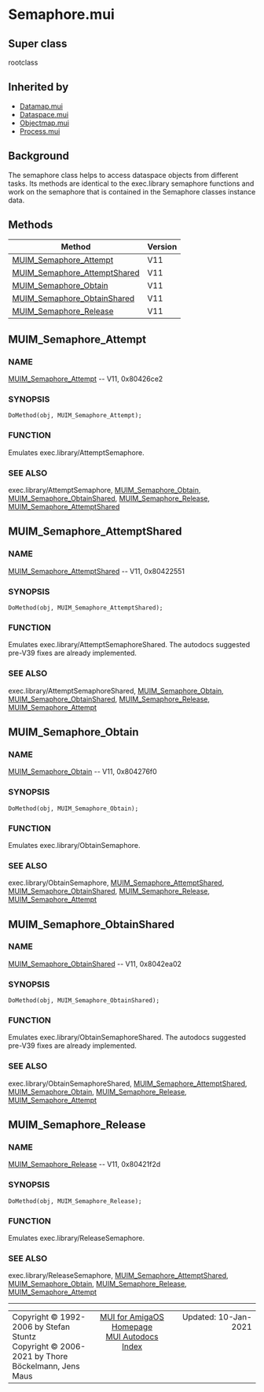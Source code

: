 # Semaphore.mui
## Super class
rootclass
## Inherited by
* [Datamap.mui](MUI_Datamap.md)
* [Dataspace.mui](MUI_Dataspace.md)
* [Objectmap.mui](MUI_Objectmap.md)
* [Process.mui](MUI_Process.md)
## Background
The semaphore class helps to access dataspace objects from different tasks.
Its methods are identical to the exec.library semaphore functions and work
on the semaphore that is contained in the Semaphore classes instance data.
## Methods
Method|Version
------|-------
[MUIM_Semaphore_Attempt](MUI_Semaphore.md/#MUIM_Semaphore_Attempt)|V11
[MUIM_Semaphore_AttemptShared](MUI_Semaphore.md/#MUIM_Semaphore_AttemptShared)|V11
[MUIM_Semaphore_Obtain](MUI_Semaphore.md/#MUIM_Semaphore_Obtain)|V11
[MUIM_Semaphore_ObtainShared](MUI_Semaphore.md/#MUIM_Semaphore_ObtainShared)|V11
[MUIM_Semaphore_Release](MUI_Semaphore.md/#MUIM_Semaphore_Release)|V11

## MUIM_Semaphore_Attempt
### NAME
[MUIM_Semaphore_Attempt](MUI_Semaphore.md/#MUIM_Semaphore_Attempt) -- V11, 0x80426ce2

### SYNOPSIS
`DoMethod(obj, MUIM_Semaphore_Attempt);`

### FUNCTION
Emulates exec.library/AttemptSemaphore.

### SEE ALSO
exec.library/AttemptSemaphore,
[MUIM_Semaphore_Obtain](MUI_Semaphore.md/#MUIM_Semaphore_Obtain), [MUIM_Semaphore_ObtainShared](MUI_Semaphore.md/#MUIM_Semaphore_ObtainShared), [MUIM_Semaphore_Release](MUI_Semaphore.md/#MUIM_Semaphore_Release),
[MUIM_Semaphore_AttemptShared](MUI_Semaphore.md/#MUIM_Semaphore_AttemptShared)

## MUIM_Semaphore_AttemptShared
### NAME
[MUIM_Semaphore_AttemptShared](MUI_Semaphore.md/#MUIM_Semaphore_AttemptShared) -- V11, 0x80422551

### SYNOPSIS
`DoMethod(obj, MUIM_Semaphore_AttemptShared);`

### FUNCTION
Emulates exec.library/AttemptSemaphoreShared.
The autodocs suggested pre-V39 fixes are already implemented.

### SEE ALSO
exec.library/AttemptSemaphoreShared,
[MUIM_Semaphore_Obtain](MUI_Semaphore.md/#MUIM_Semaphore_Obtain), [MUIM_Semaphore_ObtainShared](MUI_Semaphore.md/#MUIM_Semaphore_ObtainShared), [MUIM_Semaphore_Release](MUI_Semaphore.md/#MUIM_Semaphore_Release),
[MUIM_Semaphore_Attempt](MUI_Semaphore.md/#MUIM_Semaphore_Attempt)

## MUIM_Semaphore_Obtain
### NAME
[MUIM_Semaphore_Obtain](MUI_Semaphore.md/#MUIM_Semaphore_Obtain) -- V11, 0x804276f0

### SYNOPSIS
`DoMethod(obj, MUIM_Semaphore_Obtain);`

### FUNCTION
Emulates exec.library/ObtainSemaphore.

### SEE ALSO
exec.library/ObtainSemaphore,
[MUIM_Semaphore_AttemptShared](MUI_Semaphore.md/#MUIM_Semaphore_AttemptShared), [MUIM_Semaphore_ObtainShared](MUI_Semaphore.md/#MUIM_Semaphore_ObtainShared),
[MUIM_Semaphore_Release](MUI_Semaphore.md/#MUIM_Semaphore_Release), [MUIM_Semaphore_Attempt](MUI_Semaphore.md/#MUIM_Semaphore_Attempt)

## MUIM_Semaphore_ObtainShared
### NAME
[MUIM_Semaphore_ObtainShared](MUI_Semaphore.md/#MUIM_Semaphore_ObtainShared) -- V11, 0x8042ea02

### SYNOPSIS
`DoMethod(obj, MUIM_Semaphore_ObtainShared);`

### FUNCTION
Emulates exec.library/ObtainSemaphoreShared.
The autodocs suggested pre-V39 fixes are already implemented.

### SEE ALSO
exec.library/ObtainSemaphoreShared,
[MUIM_Semaphore_AttemptShared](MUI_Semaphore.md/#MUIM_Semaphore_AttemptShared), [MUIM_Semaphore_Obtain](MUI_Semaphore.md/#MUIM_Semaphore_Obtain), [MUIM_Semaphore_Release](MUI_Semaphore.md/#MUIM_Semaphore_Release),
[MUIM_Semaphore_Attempt](MUI_Semaphore.md/#MUIM_Semaphore_Attempt)

## MUIM_Semaphore_Release
### NAME
[MUIM_Semaphore_Release](MUI_Semaphore.md/#MUIM_Semaphore_Release) -- V11, 0x80421f2d

### SYNOPSIS
`DoMethod(obj, MUIM_Semaphore_Release);`

### FUNCTION
Emulates exec.library/ReleaseSemaphore.

### SEE ALSO
exec.library/ReleaseSemaphore,
[MUIM_Semaphore_AttemptShared](MUI_Semaphore.md/#MUIM_Semaphore_AttemptShared), [MUIM_Semaphore_Obtain](MUI_Semaphore.md/#MUIM_Semaphore_Obtain), [MUIM_Semaphore_Release](MUI_Semaphore.md/#MUIM_Semaphore_Release),
[MUIM_Semaphore_Attempt](MUI_Semaphore.md/#MUIM_Semaphore_Attempt)

----
<table class='compact' style='border: none; border-spacing: 0px; margin: 0px' width='100%'>
<tr>
<td style='text-align: left; vertical-align: top' width='33%'>Copyright &copy 1992-2006 by Stefan Stuntz<br>Copyright &copy 2006-2021 by Thore B&ouml;ckelmann, Jens Maus</TD>
<td style='text-align: center; vertical-align: top' width='33%'>
<a href=https://github.com/amiga-mui/muidev>MUI for AmigaOS Homepage</a><br>
<a href=https://github.com/amiga-mui/muidev/blob/master/autodocs/autodocs.md>MUI Autodocs Index</a>
</td>
<td style='text-align: right; vertical-align: top' width='33%'>Updated: 10-Jan-2021</td>
</tr>
</table>
